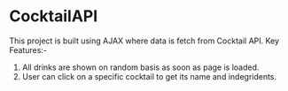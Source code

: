 # CocktailAPI
This project is built using AJAX where data is fetch from Cocktail API. 
Key Features:-
1. All drinks are shown on random basis as soon as page is loaded.
2. User can click on a specific cocktail to get its name and indegridents.
